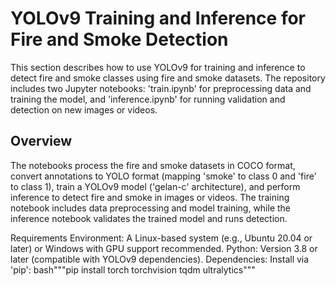 # YOLOv9 Training and Inference for Fire and Smoke Detection
This section describes how to use YOLOv9 for training and inference to detect fire and smoke classes using fire and smoke datasets. The repository includes two Jupyter notebooks: 'train.ipynb' for preprocessing data and training the model, and 'inference.ipynb' for running validation and detection on new images or videos.

## Overview
The notebooks process the fire and smoke datasets in COCO format, convert annotations to YOLO format (mapping 'smoke' to class 0 and 'fire' to class 1), train a YOLOv9 model ('gelan-c' architecture), and perform inference to detect fire and smoke in images or videos. The training notebook includes data preprocessing and model training, while the inference notebook validates the trained model and runs detection.

Requirements
Environment: A Linux-based system (e.g., Ubuntu 20.04 or later) or Windows with GPU support recommended.
Python: Version 3.8 or later (compatible with YOLOv9 dependencies).
Dependencies: Install via 'pip':
bash"""pip install torch torchvision tqdm ultralytics"""
